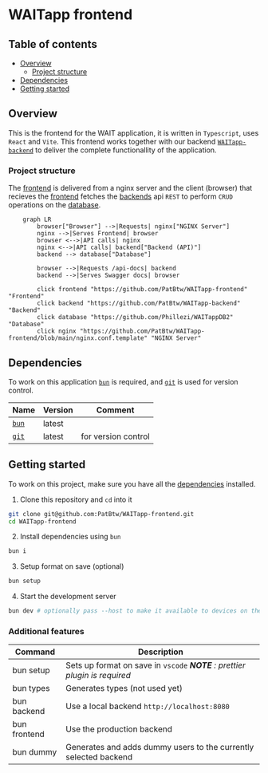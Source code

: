 # WAITapp frontend

## Table of contents

- [Overview](#overview)
  - [Project structure](#project-structure)
- [Dependencies](#dependencies)
- [Getting started](#getting-started)

## Overview

This is the frontend for the WAIT application, it is written in `Typescript`, uses `React` and `Vite`. This frontend works together with our backend [`WAITapp-backend`](https://github.com/PatBtw/WAITapp-backend) to deliver the complete functionallity of the application.

### Project structure

The [frontend](https://github.com/PatBtw/WAITapp-frontend) is delivered from a nginx server and the client (browser) that recieves the [frontend](https://github.com/PatBtw/WAITapp-frontend) fetches the [backends](https://github.com/PatBtw/WAITapp-backend) api `REST` to perform `CRUD` operations on the [database](https://github.com/Phillezi/WAITappDB2).

```mermaid
    graph LR
        browser["Browser"] -->|Requests| nginx["NGINX Server"]
        nginx -->|Serves Frontend| browser
        browser <-->|API calls| nginx
        nginx <-->|API calls| backend["Backend (API)"]
        backend --> database["Database"]

        browser -->|Requests /api-docs| backend
        backend -->|Serves Swagger docs| browser

        click frontend "https://github.com/PatBtw/WAITapp-frontend" "Frontend"
        click backend "https://github.com/PatBtw/WAITapp-backend" "Backend"
        click database "https://github.com/Phillezi/WAITappDB2" "Database"
        click nginx "https://github.com/PatBtw/WAITapp-frontend/blob/main/nginx.conf.template" "NGINX Server"
```

## Dependencies

To work on this application [`bun`](https://bun.sh/) is required, and [`git`](https://git-scm.com/) is used for version control.

| Name                          | Version | Comment             |
| ----------------------------- | ------- | ------------------- |
| [`bun`](https://bun.sh/)      | latest  |                     |
| [`git`](https://git-scm.com/) | latest  | for version control |

## Getting started

To work on this project, make sure you have all the [dependencies](#dependencies) installed.

1. Clone this repository and `cd` into it

```bash
git clone git@github.com:PatBtw/WAITapp-frontend.git
cd WAITapp-frontend
```

2. Install dependencies using `bun`

```bash
bun i
```

3. Setup format on save (optional)

```bash
bun setup
```

4. Start the development server

```bash
bun dev # optionally pass --host to make it available to devices on the network
```

### Additional features

| Command      | Description                                                                   |
| ------------ | ----------------------------------------------------------------------------- |
| bun setup    | Sets up format on save in `vscode` **_NOTE_** _: prettier plugin is required_ |
| bun types    | Generates types (not used yet)                                                |
| bun backend  | Use a local backend `http://localhost:8080`                                   |
| bun frontend | Use the production backend                                                    |
| bun dummy    | Generates and adds dummy users to the currently selected backend              |
